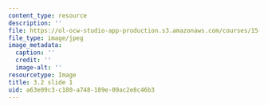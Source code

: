 ```yaml
---
content_type: resource
description: ''
file: https://ol-ocw-studio-app-production.s3.amazonaws.com/courses/15-s21-nuts-and-bolts-of-business-plans-january-iap-2014/a63e09c3c180a748189e09ac2e8c46b3_Slide1.JPG
file_type: image/jpeg
image_metadata:
  caption: ''
  credit: ''
  image-alt: ''
resourcetype: Image
title: 3.2 slide 1
uid: a63e09c3-c180-a748-189e-09ac2e8c46b3
---
```

